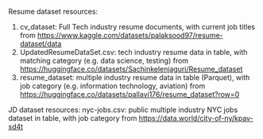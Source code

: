 Resume dataset resources:
1. cv_dataset: Full Tech industry resume documents, with current job titles from https://www.kaggle.com/datasets/palaksood97/resume-dataset/data
2. UpdatedResumeDataSet.csv: tech industry resume data in table, with matching category (e.g. data science, testing) from https://huggingface.co/datasets/Sachinkelenjaguri/Resume_dataset
3. resume_dataset: multiple industry resume data in table (Parquet), with job category (e.g. information technology, aviation) from https://huggingface.co/datasets/pallavi176/resume_dataset?row=0

JD dataset resources:
nyc-jobs.csv: public multiple industry NYC jobs dataset in table, with job category from https://data.world/city-of-ny/kpav-sd4t
